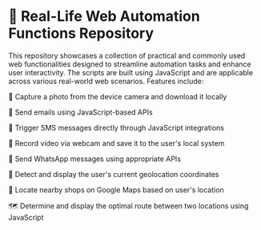 🚀 Real-Life Web Automation Functions Repository
=================================================
This repository showcases a collection of practical and commonly used web functionalities designed to streamline automation tasks and enhance user interactivity. The scripts are built using JavaScript and are applicable across various real-world web scenarios. Features include:

📸 Capture a photo from the device camera and download it locally

📧 Send emails using JavaScript-based APIs

📱 Trigger SMS messages directly through JavaScript integrations

🎥 Record video via webcam and save it to the user's local system

💬 Send WhatsApp messages using appropriate APIs

📍 Detect and display the user's current geolocation coordinates

🛒 Locate nearby shops on Google Maps based on user's location

🗺️ Determine and display the optimal route between two locations using JavaScript
